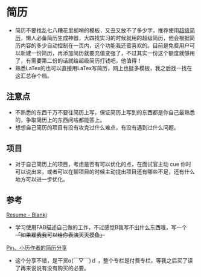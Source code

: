 # 简历

* 简历不要找乱七八糟花里胡哨的模板，又丑又放不了多少字，推荐使用[超级简历](https://www.wondercv.com)，懒人必备简历生成神器，大四找实习的时候就用的超级简历，他会根据简历内容的多少自动控制在一页内，这个功能我还蛮喜欢的。目前是免费用户可以新建一份简历，再添加简历就要充值变强了，不过其实一份这个额度就够用了，有需要第二份的话就给超级简历打钱吧，他值得！
* 熟悉LaTex的也可以直接用LaTex写简历，网上也挺多模板，我之后找一找在这汇总存个档。

## 注意点

* 不熟悉的东西千万不要往简历上写，保证简历上写到的东西都是你自己最熟悉的，争取简历上的东西问啥都能答上。
* 想想自己简历的项目有没有攻克过什么难点，有没有遇到过什么问题。

## 项目

* 对于自己简历上的项目，考虑是否有可以优化的点，在面试官主动 cue 你时可以说出来，或者可以在聊项目的时候主动提出项目还有哪些不足，还有什么地方可以进一步优化。

## 参考

[Resume - Blankj](https://github.com/Blankj/resume)

* 学习使用FAB描述自己做的工作，不过感觉B我写不出什么东西哦，写一个~~「如果雇我我可以给你表演天天摸鱼」~~

[Pin、小历作者的简历分享](https://xiaozhuanlan.com/topic/0379564821)

* 这个分享不错，是干货o(￣▽￣)ｄ ，整个专栏是付费专栏，等我之后买了读了再来说说有没有购买的必要。
